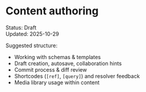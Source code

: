 # Content authoring

Status: Draft  
Updated: 2025-10-29

Suggested structure:
- Working with schemas & templates
- Draft creation, autosave, collaboration hints
- Commit process & diff review
- Shortcodes (`[ref]`, `[query]`) and resolver feedback
- Media library usage within content
